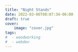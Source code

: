 ```yaml
---
title: "Night Stands"
date: 2022-03-06T08:07:34-06:00
draft: true
cover:
    image: "cover.jpg"
tags:
#  - woodworking
#  - webdev
---
```

